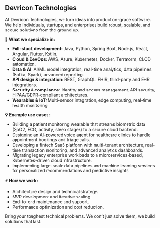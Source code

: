 ## Devricon Technologies

At Devricon Technologies, we turn ideas into production-grade software. We help individuals, startups, and enterprises build robust, scalable, and secure solutions from the ground up.

**🔧 What we specialize in:**

* **Full-stack development:** Java, Python, Spring Boot, Node.js, React, Angular, Flutter, Kotlin.
* **Cloud & DevOps:** AWS, Azure, Kubernetes, Docker, Terraform, CI/CD automation.
* **Data & AI:** AI/ML model integration, real-time analytics, data pipelines (Kafka, Spark), advanced reporting.
* **API design & integration:** REST, GraphQL, FHIR, third-party and EHR integrations.
* **Security & compliance:** Identity and access management, API security, HIPAA/GDPR-compliant architectures.
* **Wearables & IoT:** Multi-sensor integration, edge computing, real-time health monitoring.

**💡 Example use cases:**

* Building a patient monitoring wearable that streams biometric data (SpO2, ECG, activity, sleep stages) to a secure cloud backend.
* Designing an AI-powered voice agent for healthcare clinics to handle appointment bookings and triage calls.
* Developing a fintech SaaS platform with multi-tenant architecture, real-time transaction monitoring, and advanced analytics dashboards.
* Migrating legacy enterprise workloads to a microservices-based, Kubernetes-driven cloud infrastructure.
* Implementing large-scale data pipelines and machine learning services for personalized recommendations and predictive insights.

**⚡ How we work:**

* Architecture design and technical strategy.
* MVP development and iterative scaling.
* End-to-end maintenance and support.
* Performance optimization and cost reduction.

Bring your toughest technical problems. We don’t just solve them, we build solutions that last.
